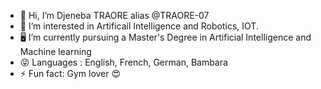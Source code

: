 - 👋 Hi, I’m Djeneba TRAORE alias @TRAORE-07
- 🤖 I’m interested in Artificail Intelligence and Robotics, IOT.
- 🖥 I’m currently pursuing a Master's Degree in Artificial Intelligence and Machine learning
- 😝 Languages : English, French, German, Bambara
- ⚡ Fun fact: Gym lover 😍 

<!---
TRAORE-07/TRAORE-07 is a ✨ special ✨ repository because its `README.md` (this file) appears on your GitHub profile.
You can click the Preview link to take a look at your changes.
--->
